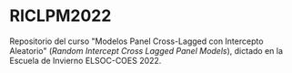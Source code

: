 # RICLPM2022
Repositorio del curso "Modelos Panel Cross-Lagged con Intercepto Aleatorio" (*Random Intercept Cross Lagged Panel Models*), dictado en la Escuela de Invierno ELSOC-COES 2022.
